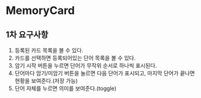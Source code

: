 # MemoryCard

## 1차 요구사항
1. 등록된 카드 목록을 볼 수 있다.
2. 카드를 선택하면 등록되어있는 단어 목록을 볼 수 있다.
3. 암기 시작 버튼을 누르면 단어가 무작위 순서로 하나씩 표시된다.
4. 단어마다 암기/미암기 버튼을 눌르면 다음 단어가 표시되고, 마지막 단어가 끝나면 현황을 보여준다.(저장 가능)
5. 단어 자체를 누르면 의미를 보여준다.(toggle)
